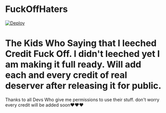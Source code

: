 # FuckOffHaters


[![Deploy](https://www.herokucdn.com/deploy/button.svg)](https://heroku.com/deploy?template=https://github.com/lucifeermorningstar/FuckOffHaters)


# The Kids Who Saying that I leeched Credit Fuck Off. I didn't leeched yet I am making it full ready. Will add each and every credit of real deserver after releasing it for public. 


Thanks to all Devs Who give me permissions to use their stuff. 
 don't worry every credit will be added soon❤❤❤
